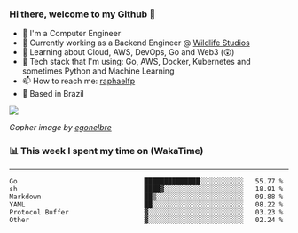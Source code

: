 ### Hi there, welcome to my Github 👋

- 📖 I'm a Computer Engineer
- 🔭 Currently working as a Backend Engineer @ [Wildlife Studios](https://wildlifestudios.com/)
- 🌱 Learning about Cloud, AWS, DevOps, Go and Web3 (😲)
- 🚀 Tech stack that I'm using: Go, AWS, Docker, Kubernetes and sometimes Python and Machine Learning
- 📫 How to reach me: [raphaelfp](https://linkedin.com/in/raphaelfp)
- 🏡 Based in Brazil

![](https://github.com/raphaelfp/gophers/blob/master/.thumb/animation/morning-coffee-3x.gif)

*Gopher image by [egonelbre](https://github.com/egonelbre/)*

### 📊 This week I spent my time on (WakaTime)

---

<!--START_SECTION:waka-->

```text
Go                                ██████████████░░░░░░░░░░░   55.77 %
sh                                ████▓░░░░░░░░░░░░░░░░░░░░   18.91 %
Markdown                          ██▒░░░░░░░░░░░░░░░░░░░░░░   09.88 %
YAML                              ██░░░░░░░░░░░░░░░░░░░░░░░   08.22 %
Protocol Buffer                   ▓░░░░░░░░░░░░░░░░░░░░░░░░   03.23 %
Other                             ▓░░░░░░░░░░░░░░░░░░░░░░░░   02.24 %
```

<!--END_SECTION:waka-->
